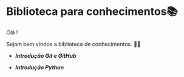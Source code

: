 # Biblioteca para conhecimentos:books:

Olá !

Sejam bem vindos a biblioteca de conhecimentos. :man::woman:



- ***Introdução Git e GitHub***

- ***Introdução Python***

  

